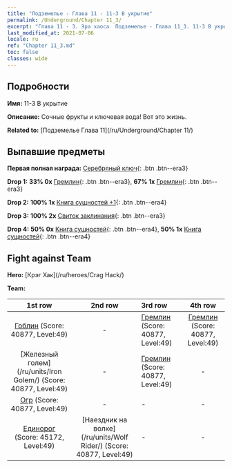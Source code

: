 ```yaml
---
title: "Подземелье - Глава 11 - 11-3 В укрытие"
permalink: /Underground/Chapter 11_3/
excerpt: "Глава 11 - 3. Эра хаоса  Подземелье - Глава 11_3. 11-3 В укрытие"
last_modified_at: 2021-07-06
locale: ru
ref: "Chapter 11_3.md"
toc: false
classes: wide
---
```


## Подробности

 **Имя:** 11-3 В укрытие

 **Описание:** Сочные фрукты и ключевая вода! Вот это жизнь.

 **Related to:** [Подземелье Глава 11](/ru/Underground/Chapter 11/)

## Выпавшие предметы

 **Первая полная награда:** [Серебряный ключ](/ItemsRU/con_693/){: .btn .btn--era3}

 **Drop 1:** **33% 0x** [Гремлин](/ItemsRU/unt_235/){: .btn .btn--era3}, **67% 1x** [Гремлин](/ItemsRU/unt_235/){: .btn .btn--era3}

 **Drop 2:** **100% 1x** [Книга сущностей +1](/ItemsRU/mat_46/){: .btn .btn--era4}

 **Drop 3:** **100% 2x** [Свиток заклинания](/ItemsRU/con_694/){: .btn .btn--era3}

 **Drop 4:** **50% 0x** [Книга сущностей](/ItemsRU/mat_39/){: .btn .btn--era4}, **50% 1x** [Книга сущностей](/ItemsRU/mat_39/){: .btn .btn--era4}


## Fight against Team
 **Hero:** [Крэг Хак](/ru/heroes/Crag Hack/)

 **Team:**


  | 1st row | 2nd row | 3rd row | 4th row |
  |:----:|:----:|:----|:----:|
  | [Гоблин](/ru/units/Goblin/) (Score: 40877, Level:49)  | - | [Гремлин](/ru/units/Gremlin/) (Score: 40877, Level:49)  | [Гремлин](/ru/units/Gremlin/) (Score: 40877, Level:49)  |
  | [Железный голем](/ru/units/Iron Golem/) (Score: 40877, Level:49)  | - | [Гремлин](/ru/units/Gremlin/) (Score: 40877, Level:49)  | - |
  | [Огр](/ru/units/Ogre/) (Score: 40877, Level:49)  | - | - | - |
  | [Единорог](/ru/units/Unicorn/) (Score: 45172, Level:49)  | [Наездник на волке](/ru/units/Wolf Rider/) (Score: 40877, Level:49)  | - | - |


